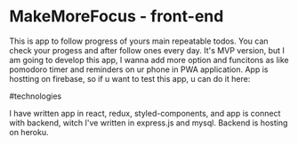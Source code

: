 # MakeMoreFocus - front-end

This is app to follow progress of yours main repeatable todos. You can check your progess and after follow ones every day. It's MVP version, but I am going to develop this app, I wanna add more option and funcitons as like pomodoro timer and reminders on ur phone in PWA application.
App is hostting on firebase, so if u want to test this app, u can do it here:

#technologies

I have written app in react, redux, styled-components, and app is connect with backend, witch I've written in express.js and mysql. Backend is hosting on heroku.
